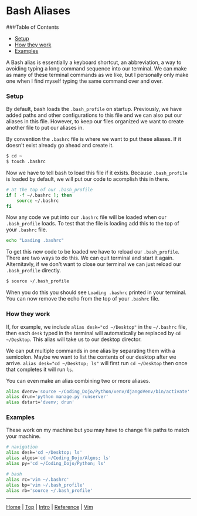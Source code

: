 # Bash Aliases

###Table of Contents
* [Setup](#setup)
* [How they work](#how-they-work)
* [Examples](#examples)

A Bash alias is essentially a keyboard shortcut, an abbreviation, a way to avoiding typing a long command sequence into our terminal. We can make as many of these terminal commands as we like, but I personally only make one when I find myself typing the same command over and over.

### Setup

By default, bash loads the ```.bash_profile``` on startup. Previously, we have added paths and other configurations to this file and we can also put our aliases in this file. However, to keep our files organized we want to create another file to put our aliases in. 

By convention the ```.bashrc``` file is where we want to put these aliases. If it doesn't exist already go ahead and create it.

```bash
$ cd ~
$ touch .bashrc
```

Now we have to tell bash to load this file if it exists. Because ```.bash_profile``` is loaded by default, we will put our code to acomplish this in there.

```bash
# at the top of our .bash_profile
if [ -f ~/.bashrc ]; then
    source ~/.bashrc
fi
```

Now any code we put into our ```.bashrc``` file will be loaded when our ```.bash_profile``` loads. To test that the file is loading add this to the top of your ```.bashrc``` file.

```bash
echo "Loading .bashrc"
```

To get this new code to be loaded we have to reload our ```.bash_profile```. There are two ways to do this. We can quit terminal and start it again. Alternitavly, if we don't want to close our terminal we can just reload our ```.bash_profile``` directly. 

```bash
$ source ~/.bash_profile
```

When you do this you should see ```Loading .bashrc``` printed in your terminal. You can now remove the echo from the top of your ```.bashrc``` file.

### How they work

If, for example, we include ```alias desk="cd ~/Desktop"``` in the ```~/.bashrc``` file, then each ```desk``` typed in the terminal will automatically be replaced by ```cd ~/Desktop```. This alias will take us to our desktop director.

We can put multiple commands in one alias by separating them with a semicolon. Maybe we want to list the contents of our desktop after we arrive. ```alias desk="cd ~/Desktop; ls"``` will first run ```cd ~/Desktop``` then once that completes it will run ```ls```.

You can even make an alias combining two or more aliases. 

```bash
alias dvenv='source ~/Coding_Dojo/Python/venv/djangoVenv/bin/activate'
alias drun='python manage.py runserver'
alias dstart='dvenv; drun'
```

### Examples
These work on my machine but you may have to change file paths to match your machine.

```bash
# navigation
alias desk='cd ~/Desktop; ls'
alias algos='cd ~/Coding_Dojo/Algos; ls'
alias py='cd ~/Coding_Dojo/Python; ls'

# bash
alias rc='vim ~/.bashrc'
alias bp='vim ~/.bash_profile'
alias rb='source ~/.bash_profile'
```


---
[Home](README.md) | [Top](#bash-aliases) | [Intro](Terminal_Intro.md) | [Reference](Terminal_Reference.md) | [Vim](Terminal_Vim.md)
